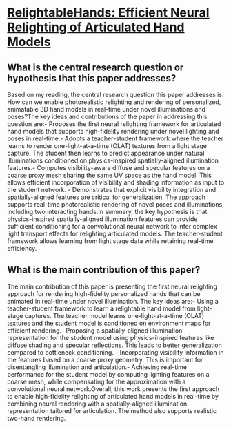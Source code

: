# [RelightableHands: Efficient Neural Relighting of Articulated Hand Models](https://arxiv.org/abs/2302.04866)

## What is the central research question or hypothesis that this paper addresses?

Based on my reading, the central research question this paper addresses is: How can we enable photorealistic relighting and rendering of personalized, animatable 3D hand models in real-time under novel illuminations and poses?The key ideas and contributions of the paper in addressing this question are:- Proposes the first neural relighting framework for articulated hand models that supports high-fidelity rendering under novel lighting and poses in real-time.- Adopts a teacher-student framework where the teacher learns to render one-light-at-a-time (OLAT) textures from a light stage capture. The student then learns to predict appearance under natural illuminations conditioned on physics-inspired spatially-aligned illumination features.- Computes visibility-aware diffuse and specular features on a coarse proxy mesh sharing the same UV space as the hand model. This allows efficient incorporation of visibility and shading information as input to the student network. - Demonstrates that explicit visibility integration and spatially-aligned features are critical for generalization. The approach supports real-time photorealistic rendering of novel poses and illuminations, including two interacting hands.In summary, the key hypothesis is that physics-inspired spatially-aligned illumination features can provide sufficient conditioning for a convolutional neural network to infer complex light transport effects for relighting articulated models. The teacher-student framework allows learning from light stage data while retaining real-time efficiency.


## What is the main contribution of this paper?

The main contribution of this paper is presenting the first neural relighting approach for rendering high-fidelity personalized hands that can be animated in real-time under novel illumination. The key ideas are:- Using a teacher-student framework to learn a relightable hand model from light-stage captures. The teacher model learns one-light-at-a-time (OLAT) textures and the student model is conditioned on environment maps for efficient rendering.- Proposing a spatially-aligned illumination representation for the student model using physics-inspired features like diffuse shading and specular reflections. This leads to better generalization compared to bottleneck conditioning. - Incorporating visibility information in the features based on a coarse proxy geometry. This is important for disentangling illumination and articulation.- Achieving real-time performance for the student model by computing lighting features on a coarse mesh, while compensating for the approximation with a convolutional neural network.Overall, this work presents the first approach to enable high-fidelity relighting of articulated hand models in real-time by combining neural rendering with a spatially-aligned illumination representation tailored for articulation. The method also supports realistic two-hand rendering.
